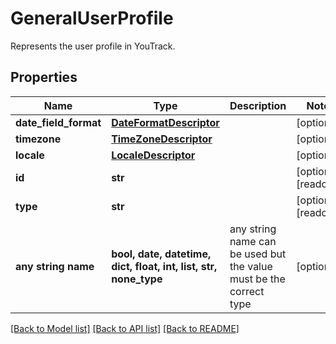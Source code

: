 # GeneralUserProfile

Represents the user profile in YouTrack.

## Properties
Name | Type | Description | Notes
------------ | ------------- | ------------- | -------------
**date_field_format** | [**DateFormatDescriptor**](DateFormatDescriptor.md) |  | [optional] 
**timezone** | [**TimeZoneDescriptor**](TimeZoneDescriptor.md) |  | [optional] 
**locale** | [**LocaleDescriptor**](LocaleDescriptor.md) |  | [optional] 
**id** | **str** |  | [optional] [readonly] 
**type** | **str** |  | [optional] [readonly] 
**any string name** | **bool, date, datetime, dict, float, int, list, str, none_type** | any string name can be used but the value must be the correct type | [optional]

[[Back to Model list]](../README.md#documentation-for-models) [[Back to API list]](../README.md#documentation-for-api-endpoints) [[Back to README]](../README.md)


